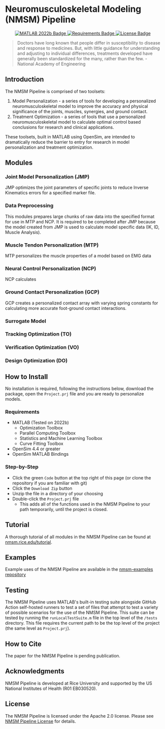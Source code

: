 # Neuromusculoskeletal Modeling (NMSM) Pipeline

<p align='center'>
<a href="https://www.mathworks.com/products/matlab.html">
    <img src="https://img.shields.io/badge/MATLAB-2022b-red" alt="MATLAB 2022b Badge">
</a>
<a href="#requirements">
    <img src="https://img.shields.io/badge/platform-Windows%20|%20macOS%20Intel%20|%20macOS%20M1-green" alt="Requirements Badge">
</a>
<a href="#license">
    <img src="https://img.shields.io/badge/license-Apache%202.0-blue" alt="License Badge">
</a>
</p>

> Doctors have long known that people differ in susceptibility to disease and response to medicines. But, with little guidance for understanding and adjusting to individual differences, treatments developed have generally been standardized for the many, rather than the few. - National Academy of Engineering

## Introduction

The NMSM Pipeline is comprised of two toolsets:

1. Model Personalization - a series of tools for developing a personalized neuromusculoskeletal model to improve the accuracy and physical significance of the joints, muscles, synergies, and ground contact.
2. Treatment Optimization - a series of tools that use a personalized neuromusculoskeletal model to calculate optimal control based conclusions for research and clinical applications.

These toolsets, built in MATLAB using OpenSim, are intended to dramatically reduce the barrier to entry for research in model personalization and treatment optimization.

## Modules

### Joint Model Personalization (JMP)

JMP optimizes the joint parameters of specific joints to reduce Inverse Kinematics errors for a specified marker file.

### Data Preprocessing

This modules prepares large chunks of raw data into the specified format for use in MTP and NCP. It is required to be completed after JMP because the model created from JMP is used to calculate model specific data (IK, ID, Muscle Analysis).

### Muscle Tendon Personalization (MTP)

MTP personalizes the muscle properties of a model based on EMG data

### Neural Control Personalization (NCP)

NCP calculates

### Ground Contact Personalization (GCP)

GCP creates a personalized contact array with varying spring constants for calculating more accurate foot-ground contact interactions.

### Surrogate Model

### Tracking Optimization (TO)

### Verification Optimization (VO)

### Design Optimization (DO)

## How to Install

No installation is required, following the instructions below, download the package, open the `Project.prj` file and you are ready to personalize models.

### Requirements
- MATLAB (Tested on 2022b)
    - Optimization Toolbox
    - Parallel Computing Toolbox
    - Statistics and Machine Learning Toolbox
    - Curve Fitting Toolbox
- OpenSim 4.4 or greater
- OpenSim MATLAB Bindings

### Step-by-Step
- Click the green `Code` button at the top right of this page (or clone the repository if you are familiar with git)
- Click the `Download Zip` button
- Unzip the file in a directory of your choosing
- Double-click the `Project.prj` file
  - This adds all of the functions used in the NMSM Pipeline to your path temporarily, until the project is closed.

## Tutorial

A thorough tutorial of all modules in the NMSM Pipeline can be found at [nmsm.rice.edu/tutorial](https://nmsm.rice.edu/tutorial).

## Examples

Example uses of the NMSM Pipeline are available in the [nmsm-examples repository](https://github.com/rcnl-org/nmsm-examples)

## Testing

The NMSM Pipeline uses MATLAB's built-in testing suite alongside GitHub Action self-hosted runners to test a set of files that attempt to test a variety of possible scenarios for the use of the NMSM Pipeline. This suite can be tested by running the `runLocalTestSuite.m` file in the top level of the `/tests` directory. This file requires the current path to be the top level of the project (the same level as `Project.prj`).

## How to Cite

The paper for the NMSM Pipeline is pending publication.

## Acknowledgments

NMSM Pipeline is developed at Rice University and supported by the US National Institutes of Health (R01 EB030520).

## License

The NMSM Pipeline is licensed under the Apache 2.0 license. Please see [NMSM Pipeline License](https://github.com/rcnl-org/nmsm-core/blob/main/LICENSE.txt) for details.
